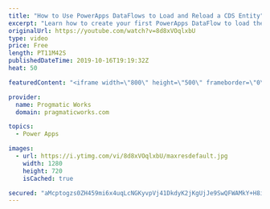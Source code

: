 ```yaml
---
title: "How to Use PowerApps DataFlows to Load and Reload a CDS Entity"
excerpt: "Learn how to create your first PowerApps DataFlow to load the Common Data Services (CDS) entity.   We love building apps and training companies! http://www.pragmaticworks.com"
originalUrl: https://youtube.com/watch?v=8d8xVOqlxbU
type: video
price: Free
length: PT11M42S
publishedDateTime: 2019-10-16T19:19:32Z
heat: 50

featuredContent: "<iframe width=\"800\" height=\"500\" frameborder=\"0\" src=\"https://www.youtube.com/embed/8d8xVOqlxbU\" allow=\"accelerometer; autoplay; encrypted-media; gyroscope; picture-in-picture\" allowfullscreen></iframe>"

provider:
  name: Progmatic Works
  domain: pragmaticworks.com

topics:
  - Power Apps

images:
  - url: https://i.ytimg.com/vi/8d8xVOqlxbU/maxresdefault.jpg
    width: 1280
    height: 720
    isCached: true

secured: "aMcptogzs0ZH459mi6x4uqLcNGKyvpVj41DkdyK2jKgUjJe9SwQFWAMkY+H8icPJLda8ORn1rmBH/urI0A23nH40jHIGDt6Kom1UkSFz78YXJdS6a5RywF2juBn42Zc6EAmm/XDePmRx3Sp7AXd8O9Cd8rm+ZjlCpjmzyDEnwD7vHUKXfPYKbUaz9xU2owapjHkS4uoy8kWCwb6Vp/8Tl/AIaXRYMmGpNtNNZ4+RJBxvIQl3Se4F12bPRrShMYPMqeE3K08iaHUZnciSsFDB+/7hpdMQaEdtBVRssD8dndQqDArom+Cv9dsqsb6ODq5tYcSjDK27TevKjakLwL8B1uI2vaiWQmx/eg86xp6hSXZ7BH0AFGuMXskz0voVZTnwhNdIIT8otbjvBd23TUjsGxXyVDecbnBoBbvzrugohns=;8yCH9ygBysrB7GOQ0cZXgA=="
---
```


